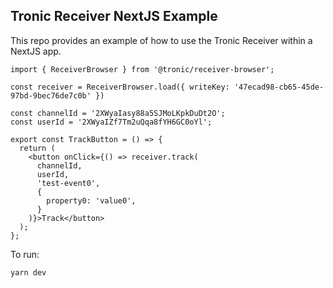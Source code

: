 ## Tronic Receiver NextJS Example

This repo provides an example of how to use the Tronic Receiver within a NextJS app.

````
import { ReceiverBrowser } from '@tronic/receiver-browser';

const receiver = ReceiverBrowser.load({ writeKey: '47ecad98-cb65-45de-97bd-9bec76de7c0b' })

const channelId = '2XWyaIasy88a5SJMoLKpkDuDt2O';
const userId = '2XWyaIZf7Tm2uQqa8fYH6GC0oYl';

export const TrackButton = () => {
  return (
    <button onClick={() => receiver.track(
      channelId,
      userId,
      'test-event0',
      {
        property0: 'value0',
      }
    )}>Track</button>
  );
};
````

To run:
```bash
yarn dev
```
